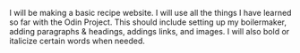 I will be making a basic recipe website. I will use all the things I have learned so far with the Odin Project. This should include setting up my boilermaker, adding paragraphs & headings, addings links, and images. I will also bold or italicize certain words when needed.